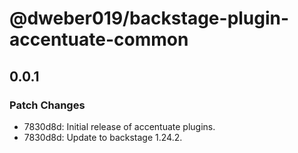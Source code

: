 # @dweber019/backstage-plugin-accentuate-common

## 0.0.1

### Patch Changes

- 7830d8d: Initial release of accentuate plugins.
- 7830d8d: Update to backstage 1.24.2.
